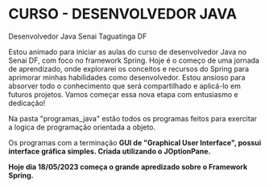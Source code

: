 # CURSO - DESENVOLVEDOR JAVA
Desenvolvedor Java Senai Taguatinga DF<br>

Estou animado para iniciar as aulas do curso de desenvolvedor Java no Senai DF, com foco no framework Spring. Hoje é o começo de uma jornada de aprendizado, onde explorarei os conceitos e recursos do Spring para aprimorar minhas habilidades como desenvolvedor. Estou ansioso para absorver todo o conhecimento que será compartilhado e aplicá-lo em futuros projetos. Vamos começar essa nova etapa com entusiasmo e dedicação!

Na pasta "programas_java" estão todos os programas feitos para exercitar a logica de programação orientada a objeto.

Os programas com a terminação <b>GUI de "Graphical User Interface", possui interface gráfica simples. Criada utilizando o JOptionPane. <b>

Hoje dia 18/05/2023 começa o grande apredizado sobre o Framework Spring.
